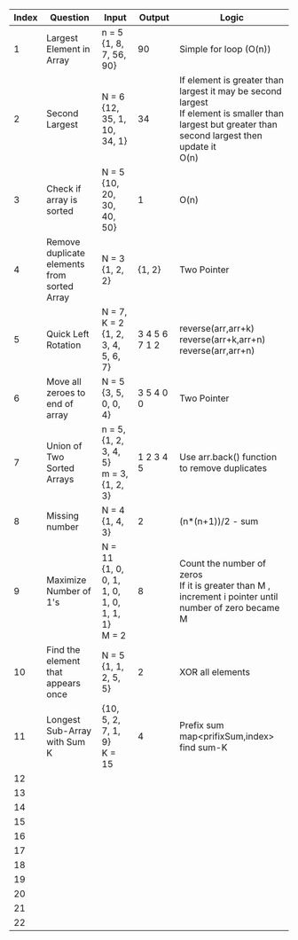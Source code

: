 | Index             | Question    |  Input  | Output        | Logic  |
| ----------------- | -----------|--------------------------|----------------|-----|
| 1 | Largest Element in Array |<img width=200/> n = 5 <br/> {1, 8, 7, 56, 90} |<img width=150/> 90 | Simple for loop (O(n)) |
| 2 | Second Largest  | N = 6<br/>{12, 35, 1, 10, 34, 1} |34 | If element is greater than largest it may be second largest <br/> If element is smaller than largest but greater than second largest then update it <br/> O(n)
| 3 | Check if array is sorted | N = 5<br/>{10, 20, 30, 40, 50} | 1 | O(n)
| 4 | Remove duplicate elements from sorted Array | N = 3<br/>{1, 2, 2} | {1, 2} | Two Pointer |
| 5 | Quick Left Rotation | N = 7, K = 2<br/>{1, 2, 3, 4, 5, 6, 7} | 3 4 5 6 7 1 2 |  reverse(arr,arr+k)<br/> reverse(arr+k,arr+n)<br/>reverse(arr,arr+n)
| 6 | Move all zeroes to end of array | N = 5<br/>{3, 5, 0, 0, 4} | 3 5 4 0 0 | Two Pointer |
| 7 | Union of Two Sorted Arrays | n = 5, {1, 2, 3, 4, 5}  <br/>m = 3, {1, 2, 3} | 1 2 3 4 5 | Use arr.back() function to remove duplicates |
| 8 | Missing number | N = 4 <br/>{1, 4, 3} | 2 | (n*(n+1))/2 - sum |
| 9 | Maximize Number of 1's | N = 11<br/>{1, 0, 0, 1, 1, 0, 1, 0, 1, 1, 1}<br/>M = 2 | 8 | Count the number of zeros <br/> If it is greater than M , increment i pointer until number of zero became M |
| 10 | Find the element that appears once | N = 5<br/>{1, 1, 2, 5, 5} | 2 | XOR all elements |
| 11 | Longest Sub-Array with Sum K | {10, 5, 2, 7, 1, 9}<br/>K = 15 | 4 | Prefix sum<br/> map<prifixSum,index> <br/> find sum-K
| 12 | |
| 13 | |
| 14 | |
| 15 | |
| 16 | |
| 17 | |
| 18 | |
| 19 | |
| 20 | |
| 21 | |
| 22 | |

